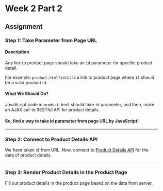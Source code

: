 # Week 2 Part 2

## Assignment

### Step 1: Take Parameter from Page URL

#### Description

Any link to product page should take an `id` parameter for specific product detail.

For example: `product.html?id=11` is a link to product page where `11` should be a valid product id.

#### What We Should Do?

JavaScript code in `product.html` should take `id` parameter, and then, make an AJAX call to RESTful API for product details.

#### So, find a way to take id parameter from page URL by JavaScript!

---

### Step 2: Connect to Product Details API

We have taken id from URL. Now, connect to [Product Details API](https://github.com/AppWorks-School/API-Doc/tree/master/Stylish#product-details-api) for the data of product details.  

---

### Step 3: Render Product Details in the Product Page

Fill out product details in the product page based on the data from server.
